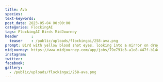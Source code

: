 ```yaml
---
title: Ava
species: 
text-keywords: 
post_date: 2023-05-04 00:00:00
categories: FlockingAI
tags: FlockingAI Birds MidJourney 
header      :
  teaser    : /public/uploads/flockingai/258-ava.png
prompt: Bird with yellow blood shot eyes, looking into a mirror on drugs, scared, fear and loathing, gonzo, manga, artistic creative
midjourney: https://www.midjourney.com/app/jobs/79e791c3-a1c8-447f-b14e-0fd3789150b9
instagram: 
twitter: 
facebook: 
gallery: 
  - /public/uploads/flockingai/258-ava.png
---
```


